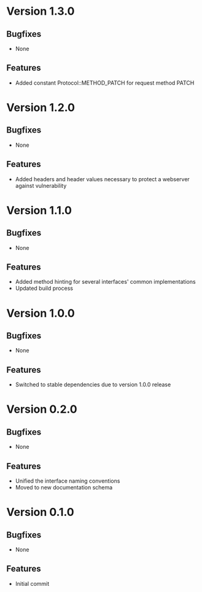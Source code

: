 # Version 1.3.0

## Bugfixes

* None

## Features

* Added constant Protocol::METHOD_PATCH for request method PATCH

# Version 1.2.0

## Bugfixes

* None

## Features

* Added headers and header values necessary to protect a webserver against vulnerability

# Version 1.1.0

## Bugfixes

* None

## Features

* Added method hinting for several interfaces' common implementations
* Updated build process

# Version 1.0.0

## Bugfixes

* None

## Features

* Switched to stable dependencies due to version 1.0.0 release

# Version 0.2.0

## Bugfixes

* None

## Features

* Unified the interface naming conventions
* Moved to new documentation schema

# Version 0.1.0

## Bugfixes

* None

## Features

* Initial commit
